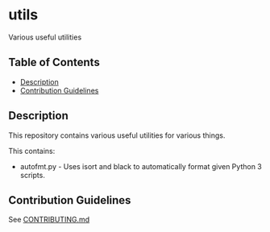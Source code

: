 # utils

Various useful utilities

## Table of Contents

- [Description](#description)
- [Contribution Guidelines](#contribution-guidelines)

## Description

This repository contains various useful utilities for various things.

This contains:

- autofmt.py - Uses isort and black to automatically format given Python 3
               scripts.

## Contribution Guidelines

See [CONTRIBUTING.md](CONTRIBUTING.md)
